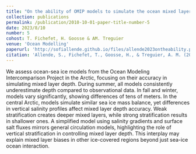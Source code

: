 ```yaml
---
title: "On the ability of OMIP models to simulate the ocean mixed layer depth and its seasonal cycle in the Arctic Ocean"
collection: publications
permalink: /publication/2010-10-01-paper-title-number-5
date: 2023/8/10
number: 5
cohost: T. Fichefet, H. Goosse & AM. Treguier
venue: 'Ocean Modelling'
paperurl: 'http://sofiallende.github.io/files/allende2023ontheability.pdf'
citation: 'Allende, S., Fichefet, T., Goosse, H., & Treguier, A. M. (2023). &quot;On the ability of OMIP models to simulate the ocean mixed layer depth and its seasonal cycle in the Arctic Ocean.&quot; <i>Ocean Modelling</i>, 184, 102226.'
---
```


<!--[Download paper here](http://sofiallende.github.io/files/allende2023ontheability.pdf)-->


We assess ocean-sea ice models from the Ocean Modeling Intercomparison Project in the Arctic, focusing on their accuracy in simulating mixed layer depth. During summer, all models consistently underestimate depth compared to observational data. In fall and winter, models vary significantly, showing differences of tens of meters. In the central Arctic, models simulate similar sea ice mass balance, yet differences in vertical salinity profiles affect mixed layer depth accuracy. Weak stratification creates deeper mixed layers, while strong stratification results in shallower ones. A simplified model using salinity gradients and surface salt fluxes mirrors general circulation models, highlighting the role of vertical stratification in controlling mixed layer depth. This interplay may explain mixed layer biases in other ice-covered regions beyond just sea-ice ocean interaction.


